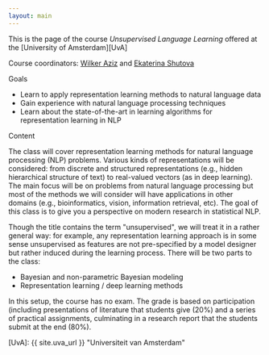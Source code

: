 ```yaml
---
layout: main
---
```


This is the page of the course *Unsupervised Language Learning* offered at the [University of Amsterdam][UvA]

Course coordinators: [Wilker Aziz](//wilkeraziz.github.io) and [Ekaterina Shutova](//www.cl.cam.ac.uk/~es407/)

Goals

- Learn to apply representation learning methods to natural language data
- Gain experience with natural language processing techniques
- Learn about the state-of-the-art in learning algorithms for representation learning in NLP

Content

The class will cover representation learning methods for natural language processing (NLP) problems. Various kinds of representations will be considered: from discrete and structured representations (e.g., hidden hierarchical structure of text) to real-valued vectors (as in deep learning). The main focus will be on problems from natural language processing but most of the methods we will consider will have applications in other domains (e.g., bioinformatics, vision, information retrieval, etc). The goal of this class is to give you a perspective on modern research in statistical NLP.

Though the title contains the term "unsupervised", we will treat it in a rather general way: for example, any representation learning approach is in some sense unsupervised as features are not pre-specified by a model designer but rather induced during the learning process. There will be two parts to the class:

- Bayesian and non-parametric Bayesian modeling
- Representation learning / deep learning methods


In this setup, the course has no exam. The grade is based on participation (including presentations of literature that students give (20%) and a series of practical assignments, culminating in a research report that the students submit at the end (80%).





[UvA]: {{ site.uva_url }} "Universiteit van Amsterdam"
